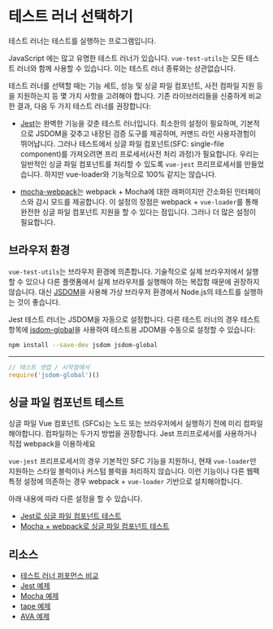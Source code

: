 # 테스트 러너 선택하기

테스트 러너는 테스트를 실행하는 프로그램입니다.

JavaScript 에는 많고 유명한 테스트 러너가 있습니다. `vue-test-utils`는 모든 테스트 러너와 함께 사용할 수 있습니다. 이는 테스트 러너 종류와는 상관없습니다.

테스트 러너를 선택할 때는 기능 세트, 성능 및 싱글 파일 컴포넌트, 사전 컴파일 지원 등을 지원하는지 등 몇 가지 사항을 고려해야 합니다. 기존 라이브러리들을 신중하게 비교한 결과, 다음 두 가지 테스트 러너를 권장합니다:

- [Jest](https://facebook.github.io/jest/docs/en/getting-started.html#content)는 완벽한 기능을 갖춘 테스트 러너입니다. 최소한의 설정이 필요하며, 기본적으로 JSDOM을 갖추고 내장된 검증 도구를 제공하며, 커맨드 라인 사용자경험이 뛰어납니다. 그러나 테스트에서 싱글 파일 컴포넌트(SFC: single-file component)를 가져오려면 프리 프로세서(사전 처리 과정)가 필요합니다. 우리는 일반적인 싱글 파일 컴포넌트를 처리할 수 있도록 `vue-jest` 프리프로세서를 만들었습니다. 하지만 vue-loader와 기능적으로 100% 같지는 않습니다.

- [mocha-webpack](https://github.com/zinserjan/mocha-webpack)는 webpack + Mocha에 대한 래퍼이지만 간소화된 인터페이스와 감시 모드를 제공합니다. 이 설정의 장점은 webpack + `vue-loader`를 통해 완전한 싱글 파일 컴포넌트 지원을 할 수 있다는 점입니다. 그러나 더 많은 설정이 필요합니다.

## 브라우저 환경

`vue-test-utils`는 브라우저 환경에 의존합니다. 기술적으로 실제 브라우저에서 실행할 수 있으나 다른 플랫폼에서 실제 브라우저를 실행해야 하는 복잡함 때문에 권장하지 않습니다. 대신 [JSDOM](https://github.com/tmpvar/jsdom)을 사용해 가상 브라우저 환경에서 Node.js의 테스트를 실행하는 것이 좋습니다.

Jest 테스트 러너는 JSDOM을 자동으로 설정합니다. 다른 테스트 러너의 경우 테스트 항목에 [jsdom-global](https://github.com/rstacruz/jsdom-global)을 사용하여 테스트용 JDOM을 수동으로 설정할 수 있습니다:

``` bash
npm install --save-dev jsdom jsdom-global
```
---
``` js
// 테스트 셋업 / 시작점에서
require('jsdom-global')()
```

## 싱글 파일 컴포넌트 테스트

싱글 파일 Vue 컴포넌트 (SFCs)는 노드 또는 브라우저에서 실행하기 전에 미리 컴파일해야합니다. 컴파일하는 두가지 방법을 권장합니다. Jest 프리프로세서를 사용하거나 직접 webpack을 이용하세요

`vue-jest` 프리프로세서의 경우 기본적인 SFC 기능을 지원하나, 현재 `vue-loader`만 지원하는 스타일 블럭이나 커스텀 블럭을 처리하지 않습니다. 이런 기능이나 다른 웹팩 특정 설정에 의존하는 경우 webpack + `vue-loader` 기반으로 설치해야합니다.

아래 내용에 따라 다른 설정을 할 수 있습니다.

- [Jest로 싱글 파일 컴포넌트 테스트](./testing-SFCs-with-jest.md)
- [Mocha + webpack로 싱글 파일 컴포넌트 테스트](./testing-SFCs-with-mocha-webpack.md)

## 리소스

- [테스트 러너 퍼포먼스 비교](https://github.com/eddyerburgh/vue-unit-test-perf-comparison)
- [Jest 예제](https://github.com/vuejs/vue-test-utils-jest-example)
- [Mocha 예제](https://github.com/vuejs/vue-test-utils-mocha-webpack-example)
- [tape 예제](https://github.com/eddyerburgh/vue-test-utils-tape-example)
- [AVA 예제](https://github.com/eddyerburgh/vue-test-utils-ava-example)

